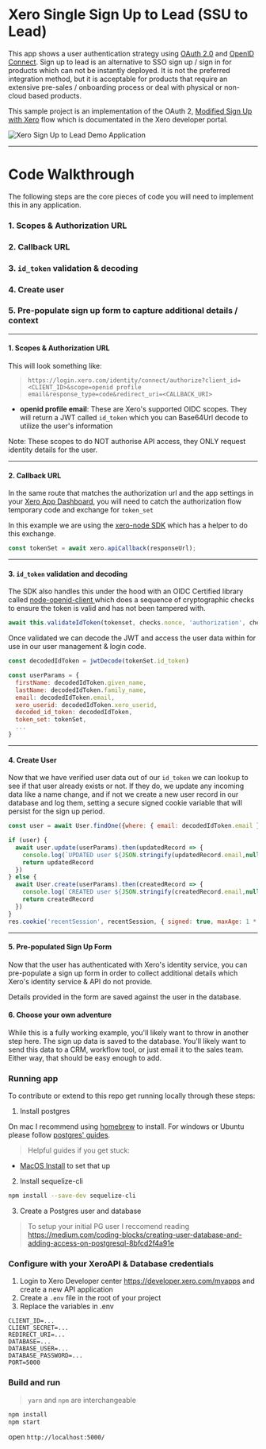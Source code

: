 # Xero Single Sign Up to Lead (SSU to Lead)
This app shows a user authentication strategy using [OAuth 2.0](https://oauth.net/2/) and [OpenID Connect](https://openid.net/connect/). Sign up to lead is an alternative to SSO sign up / sign in for products which can not be instantly deployed.  It is not the preferred integration method, but it is acceptable for products that require an extensive pre-sales / onboarding process or deal with physical or non-cloud based products.

This sample project is an implementation of the OAuth 2, [Modified Sign Up with Xero](https://developer.xero.com/documentation/guides/oauth2/sign-up#modified-flow) flow which is documentated in the Xero developer portal.

<!-- # <a href="https://xero-ssu.herokuapp.com" target="_blank">Hosted Demo of SSU to Lead</a> -->

![Xero Sign Up to Lead Demo Application](https://raw.githubusercontent.com/XeroAPI/xero-node-ssu-form/main/public/images/ssu-demo-screenshot.png)

---
# Code Walkthrough
The following steps are the core pieces of code you will need to implement this in any application.
### 1. Scopes & Authorization URL
### 2. Callback URL
### 3. `id_token` validation & decoding
### 4. Create user
### 5. Pre-populate sign up form to capture additional details / context

---
#### 1. **Scopes & Authorization URL**

This will look something like:
> `https://login.xero.com/identity/connect/authorize?client_id=<CLIENT_ID>&scope=openid profile email&response_type=code&redirect_uri=<CALLBACK_URI>`

* **openid profile email**: These are Xero's supported OIDC scopes. They will return a JWT called `id_token` which you can Base64Url decode to utilize the user's information

Note: These scopes to do NOT authorise API access, they ONLY request identity details for the user.

---
#### 2. **Callback URL**

In the same route that matches the authorization url and the app settings in your [Xero App Dashboard](https://developer.xero.com/myapps/), you will need to catch the authorization flow temporary code and exchange for `token_set`

In this example we are using the [xero-node SDK](https://github.com/XeroAPI/xero-node) which has a helper to do this exchange.
```javascript
const tokenSet = await xero.apiCallback(responseUrl);
```

---
#### 3. **`id_token` validation and decoding**

The SDK also handles this under the hood with an OIDC Certified library called [node-openid-client ](https://openid.net/developers/certified/) which does a sequence of cryptographic checks to ensure the token is valid and has not been tampered with.
```javascript
await this.validateIdToken(tokenset, checks.nonce, 'authorization', checks.max_age, checks.state);
```
Once validated we can decode the JWT and access the user data within for use in our user management & login code.
```javascript
const decodedIdToken = jwtDecode(tokenSet.id_token)

const userParams = {
  firstName: decodedIdToken.given_name,
  lastName: decodedIdToken.family_name,
  email: decodedIdToken.email,
  xero_userid: decodedIdToken.xero_userid,
  decoded_id_token: decodedIdToken,
  token_set: tokenSet,
  ...
}
```

---
#### 4. **Create User**

Now that we have verified user data out of our `id_token` we can lookup to see if that user already exists or not. If they do, we update any incoming data like a name change, and if not we create a new user record in our database and log them, setting a secure signed cookie variable that will persist for the sign up period.
```javascript
const user = await User.findOne({where: { email: decodedIdToken.email }})

if (user) {
  await user.update(userParams).then(updatedRecord => {
    console.log(`UPDATED user ${JSON.stringify(updatedRecord.email,null,2)}`)
    return updatedRecord
  })
} else {
  await User.create(userParams).then(createdRecord => {
    console.log(`CREATED user ${JSON.stringify(createdRecord.email,null,2)}`)
    return createdRecord
  })
}
res.cookie('recentSession', recentSession, { signed: true, maxAge: 1 * 60 * 60 * 1000 }) // 1 hour
```

---
#### 5. **Pre-populated Sign Up Form**

Now that the user has authenticated with Xero's identity service, you can pre-populate a sign up form in order to collect additional details which Xero's identity service & API do not provide.

Details provided in the form are saved against the user in the database.

#### 6. **Choose your own adventure**
While this is a fully working example, you'll likely want to throw in another step here.  The sign up data is saved to the database.  You'll likely want to send this data to a CRM, workflow tool, or just email it to the sales team.  Either way, that should be easy enough to add.

### Running app
To contribute or extend to this repo get running locally through these steps:

1. Install postgres

On mac I recommend using [homebrew](https://wiki.postgresql.org/wiki/Homebrew) to install. For windows or Ubuntu please follow [postgres' guides](https://www.postgresql.org/download/).
> Helpful guides if you get stuck:
* [MacOS Install](https://www.robinwieruch.de/postgres-sql-macos-setup) to set that up

2) Install sequelize-cli
```bash
npm install --save-dev sequelize-cli
```
3) Create a Postgres user and database
> To setup your initial PG user I reccomend reading https://medium.com/coding-blocks/creating-user-database-and-adding-access-on-postgresql-8bfcd2f4a91e

### Configure with your XeroAPI & Database credentials
1) Login to Xero Developer center https://developer.xero.com/myapps and create a new API application
2) Create a `.env` file in the root of your project
3) Replace the variables in .env
```
CLIENT_ID=...
CLIENT_SECRET=...
REDIRECT_URI=...
DATABASE=...
DATABASE_USER=...
DATABASE_PASSWORD=...
PORT=5000
```

### Build and run
> `yarn` and `npm` are interchangeable
```sh
npm install
npm start
```
open `http://localhost:5000/`
